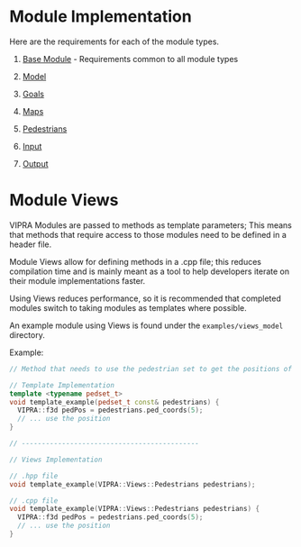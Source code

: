 
# Module Implementation

Here are the requirements for each of the module types.

1. [Base Module](./implementation/module.md) - Requirements common to all module types

2. [Model](./implementation/model.md)

3. [Goals](./implementation/goals.md)

4. [Maps](./implementation/map.md)

5. [Pedestrians](./implementation/pedestrians.md)

6. [Input](./implementation/input.md)

7. [Output](./implementation/output.md)


# Module Views

VIPRA Modules are passed to methods as template parameters; This means that methods that require access to those modules need to be defined in a header file.

Module Views allow for defining methods in a .cpp file; this reduces compilation time and is mainly meant as a tool to help developers iterate on their module implementations faster.

Using Views reduces performance, so it is recommended that completed modules switch to taking modules as templates where possible.

An example module using Views is found under the `examples/views_model` directory.

Example:
```C++
// Method that needs to use the pedestrian set to get the positions of a pedestrian

// Template Implementation
template <typename pedset_t>
void template_example(pedset_t const& pedestrians) {
  VIPRA::f3d pedPos = pedestrians.ped_coords(5);
  // ... use the position
}

// --------------------------------------------

// Views Implementation

// .hpp file
void template_example(VIPRA::Views::Pedestrians pedestrians);

// .cpp file
void template_example(VIPRA::Views::Pedestrians pedestrians) {
  VIPRA::f3d pedPos = pedestrians.ped_coords(5);
  // ... use the position
}
```